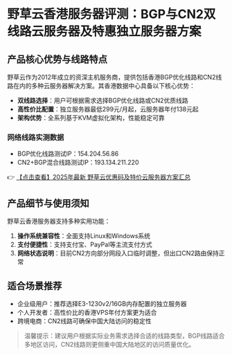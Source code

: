# 野草云香港服务器评测：BGP与CN2双线路云服务器及特惠独立服务器方案

## 产品核心优势与线路特点

野草云作为2012年成立的资深主机服务商，提供包括香港BGP优化线路和CN2线路在内的多种云服务器解决方案。其香港数据中心具备以下核心优势：

- **双线路选择**：用户可根据需求选择BGP优化线路或CN2优质线路
- **高性价比配置**：独立服务器最低299元/月起，云服务器年付138元起
- **架构优势**：全系列基于KVM虚拟化架构，性能稳定可靠

### 网络线路实测数据
- BGP优化线路测试IP：154.204.56.86
- CN2+BGP混合线路测试IP：193.134.211.220

👉 [【点击查看】2025年最新 野草云优惠码及特价云服务器方案汇总](https://bit.ly/yecaoyun)

## 产品细节与使用须知

野草云香港服务器支持多种实用功能：

1. **操作系统兼容性**：全面支持Linux和Windows系统
2. **支付便捷性**：支持支付宝、PayPal等主流支付方式
3. **网络状态说明**：目前CN2方向部分网段入口临时调整，但出口CN2路由保持正常

## 适合场景推荐

- 企业级用户：推荐选择E3-1230v2/16GB内存配置的独立服务器
- 个人开发者：高性价比的香港VPS年付方案更为适合
- 跨境电商：CN2线路可确保中国大陆访问的稳定性

> 温馨提示：建议用户根据实际业务需求选择合适的线路类型，BGP线路适合多地区访问，CN2线路则更侧重中国大陆地区的访问质量优化。